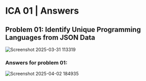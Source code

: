 # ICA 01 | Answers

## Problem 01: Identify Unique Programming Languages from JSON Data
![Screenshot 2025-03-31 113319](https://github.com/user-attachments/assets/4361777d-e078-4034-983d-29b47e6b3cbe)

### Answers for problem 01: 
![Screenshot 2025-04-02 184935](https://github.com/user-attachments/assets/fd75843f-550c-48df-842b-4d419e87ca98)
